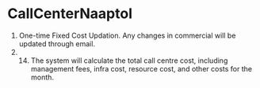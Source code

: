 # CallCenterNaaptol
1.	One-time Fixed Cost Updation. Any changes in commercial will be updated through email.
2.	14.	The system will calculate the total call centre cost, including management fees, infra cost, resource cost, and other costs for the month.

